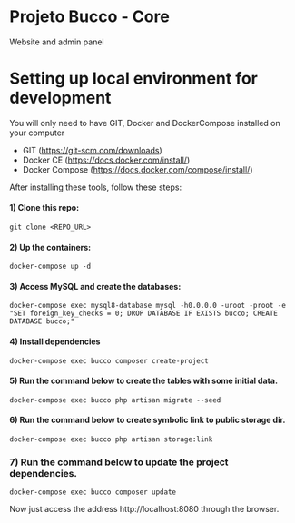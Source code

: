 # Projeto Bucco - Core

Website and admin panel

# Setting up local environment for development

You will only need to have GIT, Docker and DockerCompose installed on your computer

-   GIT (https://git-scm.com/downloads)
-   Docker CE (https://docs.docker.com/install/)
-   Docker Compose (https://docs.docker.com/compose/install/)

After installing these tools, follow these steps:

#### 1) Clone this repo:

```shell
git clone <REPO_URL>
```

#### 2) Up the containers:

```shell
docker-compose up -d
```

#### 3) Access MySQL and create the databases:

```shell
docker-compose exec mysql8-database mysql -h0.0.0.0 -uroot -proot -e "SET foreign_key_checks = 0; DROP DATABASE IF EXISTS bucco; CREATE DATABASE bucco;"
```

#### 4) Install dependencies

```shell
docker-compose exec bucco composer create-project
```

#### 5) Run the command below to create the tables with some initial data.

```shell
docker-compose exec bucco php artisan migrate --seed
```
#### 6) Run the command below to create symbolic link to public storage dir.

```shell
docker-compose exec bucco php artisan storage:link
```

### 7) Run the command below to update the project dependencies.

```shell
docker-compose exec bucco composer update
```

Now just access the address http://localhost:8080 through the browser.